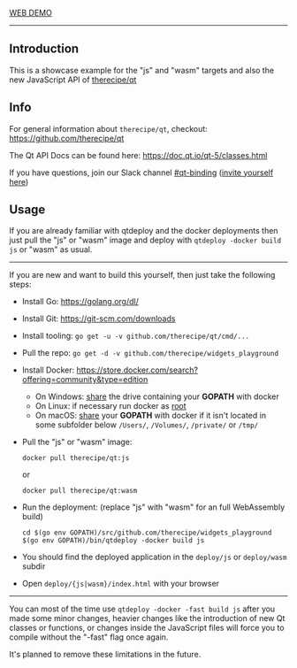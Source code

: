 [WEB DEMO](https://therecipe.github.io/widgets_playground)

---

Introduction
------------

This is a showcase example for the "js" and "wasm" targets and also the new JavaScript API of [therecipe/qt](https://github.com/therecipe/qt)

Info
----

For general information about `therecipe/qt`, checkout: https://github.com/therecipe/qt

The Qt API Docs can be found here: https://doc.qt.io/qt-5/classes.html

If you have questions, join our Slack channel [#qt-binding](https://gophers.slack.com/messages/qt-binding/details) ([invite yourself here](https://invite.slack.golangbridge.org)\)

Usage
-----

If you are already familiar with qtdeploy and the docker deployments then just pull the "js" or "wasm" image and deploy with `qtdeploy -docker build js` or "wasm" as usual.

---

If you are new and want to build this yourself, then just take the following steps:

-	Install Go: https://golang.org/dl/

-	Install Git: https://git-scm.com/downloads

-	Install tooling: `go get -u -v github.com/therecipe/qt/cmd/...`

-	Pull the repo: `go get -d -v github.com/therecipe/widgets_playground`

-	Install Docker: https://store.docker.com/search?offering=community&type=edition

	-	On Windows: [share](https://docs.docker.com/docker-for-windows/#shared-drives) the drive containing your **GOPATH** with docker
	-	On Linux: if necessary run docker as [root](https://docs.docker.com/install/linux/linux-postinstall/#manage-docker-as-a-non-root-user)
	-	On macOS: [share](https://docs.docker.com/docker-for-mac/#file-sharing) your **GOPATH** with docker if it isn't located in some subfolder below `/Users/`, `/Volumes/`, `/private/` or `/tmp/`

-	Pull the "js" or "wasm" image:

	```
	docker pull therecipe/qt:js
	```

	or

	```
	docker pull therecipe/qt:wasm
	```

-	Run the deployment: (replace "js" with "wasm" for an full WebAssembly build)

	```
	cd $(go env GOPATH)/src/github.com/therecipe/widgets_playground
	$(go env GOPATH)/bin/qtdeploy -docker build js
	```

-	You should find the deployed application in the `deploy/js` or `deploy/wasm` subdir

-	Open `deploy/{js|wasm}/index.html` with your browser

---

You can most of the time use `qtdeploy -docker -fast build js` after you made some minor changes, heavier changes like the introduction of new Qt classes or functions, or changes inside the JavaScript files will force you to compile without the "-fast" flag once again.

It's planned to remove these limitations in the future.

